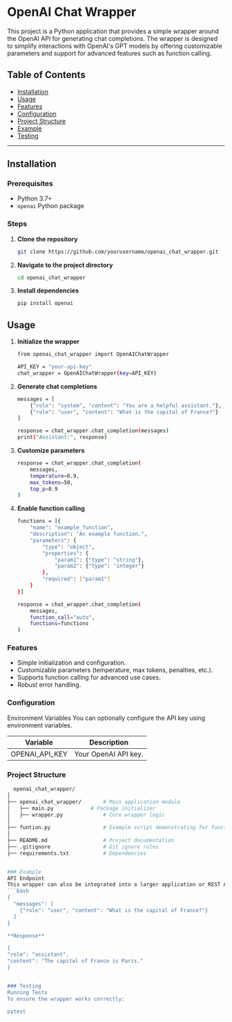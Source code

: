 # OpenAI Chat Wrapper

This project is a Python application that provides a simple wrapper around the OpenAI API for generating chat completions. The wrapper is designed to simplify interactions with OpenAI's GPT models by offering customizable parameters and support for advanced features such as function calling.

## Table of Contents

- [Installation](#installation)
- [Usage](#usage)
- [Features](#features)
- [Configuration](#configuration)
- [Project Structure](#project-structure)
- [Example](#example)
- [Testing](#testing)

---

## Installation

### Prerequisites

- Python 3.7+
- `openai` Python package

### Steps

1. **Clone the repository**

   ```bash
   git clone https://github.com/yourusername/openai_chat_wrapper.git


2. **Navigate to the project directory**
   ```bash
   cd openai_chat_wrapper

3. **Install dependencies**
   ```bash
   pip install openai

## Usage

1. **Initialize the wrapper**
   ```bash
   from openai_chat_wrapper import OpenAIChatWrapper

   API_KEY = "your-api-key"
   chat_wrapper = OpenAIChatWrapper(key=API_KEY)

2. **Generate chat completions**
   ```bash
   messages = [
       {"role": "system", "content": "You are a helpful assistant."},
       {"role": "user", "content": "What is the capital of France?"}
   ]

   response = chat_wrapper.chat_completion(messages)
   print("Assistant:", response)

3. **Customize parameters**
   ```bash
   response = chat_wrapper.chat_completion(
       messages,
       temperature=0.9,
       max_tokens=50,
       top_p=0.9
   )

4. **Enable function calling**
   ```bash
   functions = [{
       "name": "example_function",
       "description": "An example function.",
       "parameters": {
           "type": "object",
           "properties": {
               "param1": {"type": "string"},
               "param2": {"type": "integer"}
           },
           "required": ["param1"]
       }
   }]
   
   response = chat_wrapper.chat_completion(
       messages,
       function_call="auto",
       functions=functions
   )

### Features

* Simple initialization and configuration.
* Customizable parameters (temperature, max tokens, penalties, etc.).
* Supports function calling for advanced use cases.
* Robust error handling.

### Configuration
Environment Variables
You can optionally configure the API key using environment variables.

Variable	        |    Description
------------------|-----------------------
OPENAI_API_KEY	  |   Your OpenAI API key.


### Project Structure
   ```bash
     openai_chat_wrapper/
   │
   ├── openai_chat_wrapper/       # Main application module
   │   ├── main.py            # Package initializer
   │   ├── wrapper.py             # Core wrapper logic
   │
   ├── funtion.py                 # Example script demonstrating for function calling usage
   │
   ├── README.md                  # Project documentation
   ├── .gitignore                 # Git ignore rules
   ├── requirements.txt           # Dependencies


### Example
API Endpoint
This wrapper can also be integrated into a larger application or REST API. Here's a sample request to fetch a chat completion:
   ```bash
   {
     "messages": [
       {"role": "user", "content": "What is the capital of France?"}
     ]
   }

**Response**

{
  "role": "assistant",
  "content": "The capital of France is Paris."
}


### Testing  
Running Tests
To ensure the wrapper works correctly:

pytest
